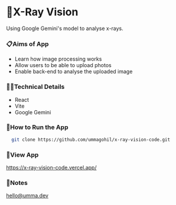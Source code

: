# 🩻X-Ray Vision

Using Google Gemini's model to analyse x-rays. 

### 📋Aims of App

- Learn how image processing works 
- Allow users to be able to upload photos 
- Enable back-end to analyse the uploaded image
  
### 👩‍💻Technical Details

- React
- Vite
- Google Gemini


### 🔧How to Run the App

```bash
  git clone https://github.com/ummagohil/x-ray-vision-code.git
```
### 👀View App
https://x-ray-vision-code.vercel.app/

### 💭Notes
hello@umma.dev
